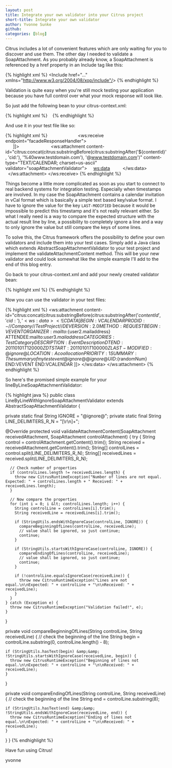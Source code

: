 ```yaml
---
layout: post
title: Integrate your own validator into your Citrus project
short-title: Integrate your own validator
author: Yvonne Sunke
github:  
categories: [blog]
---
```


Citrus includes a lot of convenient features which are only waiting for you to discover and use them. The other day I needed to validate a SoapAttachment. 
As you probably already know, a SoapAttachment is referenced by a href property in an Include tag like this: 

{% highlight xml %}
&lt;Include href="..." xmlns="http://www.w3.org/2004/08/xop/include"/&gt; 
{% endhighlight %}

Validation is quite easy when you're still mock testing your application because you have full control over what your mock response will look like.

So just add the following bean to your citrus-context.xml:

{% highlight xml %}
<bean id="soapAttachmentValidator">
  <property name="ignoreAllWhitespaces" value="true"/>
</bean>
{% endhighlight %}

And use it in your test file like so:

{% highlight xml %}
<send endpoint="facadeMessageSender">
  <message>
    <data>
      <![CDATA[...-your request-...]]>
    </data>
  </message>
</send>
<ws:receive endpoint="facadeResponseHandler">
  <message schema-validation="false">
    <data>
      <![CDATA[
        <test:MyTestRes xmlns:mail="http://www.testdomain.com/foo/bar/test">
          <test:MyStructure>
            <Include href="@ignore@" xmlns="http://www.w3.org/2004/08/xop/include"/>
          </test:MyStructure>
        </test:MyTestRes>
      ]]>
    </data>
    <ignore path="//test:MyTestRes/test:MyStructure/*/@href" />
  </message>
  <extract>
    <message variable="contentId" path="///test:MyTestRes/test:MyStructure/*/@href"/>
  </extract>
  <!-- Extract cid: (unfortunately the @ is masked by %40 and has to be replaced too) -->
  <ws:attachment content-id="citrus:concat(citrus:substringBefore(citrus:substringAfter('${contentId}', 'cid:'), '%40www.testdomain.com'), '@www.testdomain.com')" 
                 content-type="TEXT/CALENDAR; 
                 charset=us-ascii" 
                 validator="soapAttachmentValidator">
    <ws:data>
      <![CDATA[...-the expected response-...]]>
    </ws:data>
  </ws:attachment>
</ws:receive>
{% endhighlight %}

Things become a little more complicated as soon as you start to connect to real backend systems for integration testing. Especially when timestamps are involved. In my case the SoapAttachment contains a calendar 
invitation in vCal format which is basically a simple text based key/value format. I have to ignore the value for the key <code>LAST-MODIFIED</code> because it would be impossible to predict this timestamp and 
it's not really relevant either. So what I really need is a way to compare the expected structure with the actual result line by line, a possibility to completely ignore a line and a way to only ignore the value 
but still compare the keys of some lines.

To solve this, the Citrus framework offers the possibility to define your own validators and include them into your test cases. Simply add a Java class which extends AbstractSoapAttachmentValidator to your test project and 
implement the validateAttachmentContent method. This will be your new validator and could look somewhat like the simple example I'll add to the end of this blog entry.

Go back to your citrus-context.xml and add your newly created validator bean:

{% highlight xml %}
<bean id="lineByLineSoapAttachmentValidator" class="com.testproject.itest.validation.LineByLineWithIgnoreSoapAttachmentValidator"/>
{% endhighlight %}

Now you can use the validator in your test files:

{% highlight xml %}
<ws:attachment content-id="citrus:concat(citrus:substringBefore(citrus:substringAfter('${contentId}', 'cid:'), '%40www.testdomain.com'),  '@www.testdomain.com')" content-type="TEXT/CALENDAR; charset=us-ascii" validator="lineByLineSoapAttachmentValidator">
  <ws:data>
    <![CDATA[
BEGIN:VCALENDAR
PRODID:-//Company//Test Project//DE
VERSION:2.0
METHOD:REQUEST
BEGIN:VEVENT
ORGANIZER:mailto:${user2.mailaddress}
ATTENDEE:mailto:${user3.mailaddress}
CATEGORIES:Test Category
DESCRIPTION:Event Description
DTEND:20110101T120000Z
DTSTART:20110101T100000Z
LAST-MODIFIED:@ignore@
LOCATION:A cool location
PRIORITY:1
SUMMARY:The summary of my test event @ignore@
@ignore@
UID:${randomNum}
END:VEVENT
END:VCALENDAR
    ]]>
  </ws:data>
</ws:attachment>
{% endhighlight %}

So here's the promised simple example for your lineByLineSoapAttachmentValidator:

{% highlight java %}
public class LineByLineWithIgnoreSoapAttachmentValidator extends AbstractSoapAttachmentValidator {

  private static final String IGNORE = "@ignore@";
  private static final String LINE_DELIMITERS_R_N = "[\\r\\n]+";
  
  @Override
  protected void validateAttachmentContent(SoapAttachment receivedAttachment, SoapAttachment controlAttachment) {
    try {
      String control = controlAttachment.getContent().trim();
      String received = receivedAttachment.getContent().trim();
      String[] controlLines = control.split(LINE_DELIMITERS_R_N);
      String[] receivedLines = received.split(LINE_DELIMITERS_R_N);
      
      // Check number of properties
      if (controlLines.length != receivedLines.length) {
        throw new CitrusRuntimeException("Number of lines are not equal. Expected: " + controlLines.length + " Received: " + receivedLines.length);
      }
      
      // Now compare the properties
      for (int i = 0; i &lt; controlLines.length; i++) {
        String controlLine = controlLines[i].trim();
        String receivedLine = receivedLines[i].trim();
        
        if (StringUtils.endsWithIgnoreCase(controlLine, IGNORE)) {
          compareBeginningOfLines(controlLine, receivedLine);
          // value shall be ignored, so just continue;
          continue;
        }
        
        if (StringUtils.startsWithIgnoreCase(controlLine, IGNORE)) {
          compareEndingOfLines(controlLine, receivedLine);
          // value shall be ignored, so just continue;
          continue;
        }
        
        if (!controlLine.equalsIgnoreCase(receivedLine)) {
          throw new CitrusRuntimeException("Lines are not equal.\n\nExpected: " + controlLine + "\n\nReceived: " + receivedLine);
        }
      }
    } catch (Exception e) {
      throw new CitrusRuntimeException("Validation failed!", e);
    }
  }
  
  private void compareBeginningOfLines(String controlLine, String receivedLine) {
    // check the beginning of the line
    String begin = controlLine.substring(0, controlLine.length() - 8);
    
    if (StringUtils.hasText(begin) &amp;&amp; !StringUtils.startsWithIgnoreCase(receivedLine, begin)) {
      throw new CitrusRuntimeException("Beginning of lines not equal.\n\nExpected: " + controlLine + "\n\nReceived: " + receivedLine);
    }
  }
  
  private void compareEndingOfLines(String controlLine, String receivedLine) {
    // check the beginning of the line
    String end = controlLine.substring(8);
    
    if (StringUtils.hasText(end) &amp;&amp; !StringUtils.endsWithIgnoreCase(receivedLine, end)) {
      throw new CitrusRuntimeException("Ending of lines not equal.\n\nExpected: " + controlLine + "\n\nReceived: " + receivedLine);
    }
  }
}
{% endhighlight %}

Have fun using Citrus!

yvonne